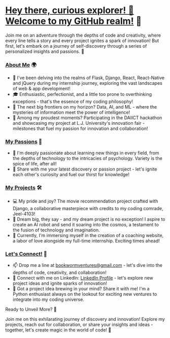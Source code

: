 # [Hey there, curious explorer! 👋 Welcome to my GitHub realm!](https://github.com/Mrudu30/) 🚀

Join me on an adventure through the depths of code and creativity, where every line tells a story and every project ignites a spark of innovation! But first, let's embark on a journey of self-discovery through a series of personalized insights and passions. 🌟

### [About Me](https://www.linkedin.com/in/mrudani-songade-b064b5234/) 🌍

- 📍 I've been delving into the realms of Flask, Django, React, React-Native and jQuery during my internship journey, exploring the vast landscapes of web & app development!
- 🎓 Enthusiastic, perfectionist, and a little too prone to overthinking exceptions - that's the essence of my coding philosophy!
- 💼 The next big frontiers on my horizon? Data, AI, and ML - where the mysteries of information meet the power of intelligence!
- 🌟 Among my proudest moments? Participating in the DAIICT hackathon and showcasing my project at L.J. University's innovation fair - milestones that fuel my passion for innovation and collaboration!

### [My Passions](https://www.python.org/) 💖

- 🎨 I'm deeply passionate about learning new things in every field, from the depths of technology to the intricacies of psychology. Variety is the spice of life, after all!
- 🌟 Share with me your latest discovery or passion project - let's ignite each other's curiosity and fuel our thirst for knowledge!

### [My Projects](https://github.com/Mrudu30/Movie_recommendation_django) 🛠️

- 💻 My pride and joy? The movie recommendation project crafted with Django, a collaborative masterpiece with credits to my coding comrade, Jeel-4103!
- 🚀 Dream big, they say - and my dream project is no exception! I aspire to create an AI robot and send it soaring into the cosmos, a testament to the fusion of technology and imagination.
- 🌟 Currently, I'm immersing myself in the creation of a coaching website, a labor of love alongside my full-time internship. Exciting times ahead!

### [Let's Connect!](https://www.linkedin.com/in/mrudani-songade-b064b5234/) 🤝

- 📫 Drop me a line at bookwormventures@gmail.com - let's dive into the depths of code, creativity, and collaboration!
- 💬 Connect with me on LinkedIn: [LinkedIn Profile](https://www.linkedin.com/in/mrudani-songade-b064b5234/) - let's explore new project ideas and ignite sparks of innovation!
- 🌟 Got a project idea brewing in your mind? Share it with me! I'm a Python enthusiast always on the lookout for exciting new ventures to integrate into my coding universe.

Ready to Unveil More? 🌟

Join me on this exhilarating journey of discovery and innovation! Explore my projects, reach out for collaboration, or share your insights and ideas - together, let's create magic in the world of code! 🚀
